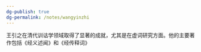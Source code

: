 ```yaml
---
dg-publish: true
dg-permalink: /notes/wangyinzhi
---
```

王引之在清代训诂学领域取得了显著的成就，尤其是在虚词研究方面。他的主要著作包括《经义述闻》和《经传释词》

